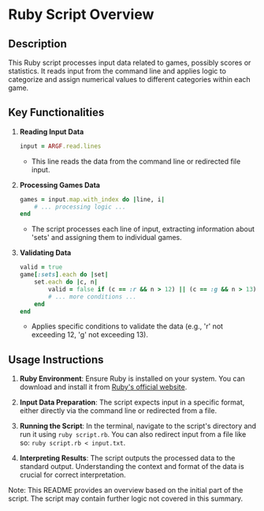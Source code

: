 
# Ruby Script Overview

## Description
This Ruby script processes input data related to games, possibly scores or statistics. It reads input from the command line and applies logic to categorize and assign numerical values to different categories within each game.

## Key Functionalities

1. **Reading Input Data**
   ```ruby
   input = ARGF.read.lines
   ```
   - This line reads the data from the command line or redirected file input.

2. **Processing Games Data**
   ```ruby
   games = input.map.with_index do |line, i|
       # ... processing logic ...
   end
   ```
   - The script processes each line of input, extracting information about 'sets' and assigning them to individual games.

3. **Validating Data**
   ```ruby
   valid = true
   game[:sets].each do |set|
       set.each do |c, n|
           valid = false if (c == :r && n > 12) || (c == :g && n > 13)
           # ... more conditions ...
       end
   end
   ```
   - Applies specific conditions to validate the data (e.g., 'r' not exceeding 12, 'g' not exceeding 13).

## Usage Instructions
1. **Ruby Environment**: Ensure Ruby is installed on your system. You can download and install it from [Ruby's official website](https://www.ruby-lang.org/en/downloads/).

2. **Input Data Preparation**: The script expects input in a specific format, either directly via the command line or redirected from a file.

3. **Running the Script**: In the terminal, navigate to the script's directory and run it using `ruby script.rb`. You can also redirect input from a file like so: `ruby script.rb < input.txt`.

4. **Interpreting Results**: The script outputs the processed data to the standard output. Understanding the context and format of the data is crucial for correct interpretation.

Note: This README provides an overview based on the initial part of the script. The script may contain further logic not covered in this summary.
